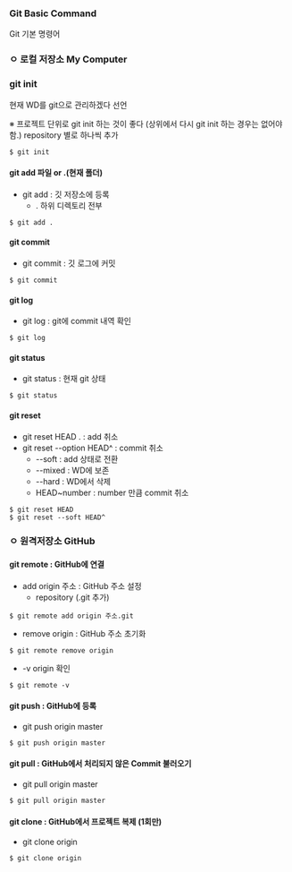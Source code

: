 ### Git Basic Command

Git 기본 명령어



### ㅇ 로컬 저장소 My Computer

### git init

현재 WD를 git으로 관리하겠다 선언

※ 프로젝트 단위로 git init 하는 것이 좋다 (상위에서 다시 git init 하는 경우는 없어야함.)
repository 별로 하나씩 추가

``` shell
$ git init
```



#### git add 파일 or .(현재 폴더)

- git add : 깃 저장소에 등록
  - . 하위 디렉토리 전부

```shell
$ git add .
```



#### git commit

- git commit : 깃 로그에 커밋

``` shell
$ git commit
```



#### git log

- git log : git에 commit 내역 확인

```shell
$ git log
```



#### git status

- git status : 현재 git 상태

``` shell
$ git status
```



#### git reset

- git reset HEAD . : add 취소
- git reset --option HEAD^ : commit 취소
  - --soft : add 상태로 전환
  - --mixed : WD에 보존
  - --hard : WD에서 삭제
  - HEAD~number : number 만큼 commit 취소

```shell
$ git reset HEAD
$ git reset --soft HEAD^
```



### ㅇ 원격저장소 GitHub

#### git remote : GitHub에 연결 

- add origin 주소 : GitHub 주소 설정
  - repository (.git 추가)

``` shell
$ git remote add origin 주소.git
```



- remove origin : GitHub 주소 초기화

``` shell
$ git remote remove origin
```



- -v  origin 확인

``` shell
$ git remote -v
```



#### git push : GitHub에 등록

- git push origin master

``` shell
$ git push origin master
```



#### git pull : GitHub에서 처리되지 않은 Commit 불러오기

- git pull origin master

``` shell
$ git pull origin master
```



#### git clone : GitHub에서 프로젝트 복제 (1회만)

- git clone origin

``` shell
$ git clone origin
```

